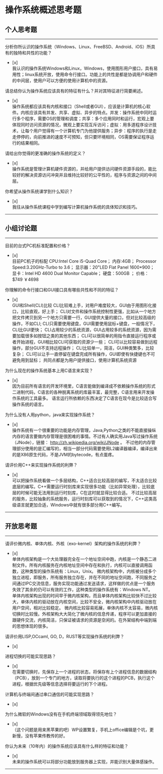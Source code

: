 # 操作系统概述思考题

## 个人思考题

---

分析你所认识的操作系统（Windows、Linux、FreeBSD、Android、iOS）所具有的独特和共性的功能？
- [x]  
我认识的操作系统Windows和Linux，Windows，使用图形用户接口，具有易用性；linux系统开放，使用命令行接口。功能上的共性是都是协调用户和硬件的中间层，使用户可以方便的使用计算机中的资源。
>  

请总结你认为操作系统应该具有的特征有什么？并对其特征进行简要阐述。
- [x]  
操作系统都应该具有内核和接口（Shell或者GUI），应该是计算机的核心软件。内核应该具有并发、共享、虚拟、异步的特点。并发：操作系统中同时运行多个程序，需要OS的管理和调度；共享：多个应用同时和运行，宏观上要体现同时访问资源的情况，微观上要实现互斥访问；虚拟：用多道程序设计技术，让每个用户觉得有一个计算机专门为他提供服务；异步：程序的执行是走走停停的，向前推进的速度不可预知，但只要环境相同，OS需要保证程序运行的结果相同。
>   

请给出你觉得的更准确的操作系统的定义？
- [x]  
操作系统是管理计算机硬件资源的，并给用户提供访问硬件资源手段的，能比较好的解决资源访问冲突并且维持比较好的公平性的，程序与资源之间的中间层。
>   

你希望从操作系统课学到什么知识？
- [x]  
我往从操作系统课程中学到编写计算机操作系统的具体知识和技巧。
>   

---

## 小组讨论题

---

目前的台式PC机标准配置和价格？
- [x]  
目前PC机子的标配
CPU:Intel Core i5-Quad Core；
内存:4GB；
Processor Speed:3.20GHz-Turbo to 3.6；
显示器：20"LED Flat Panel 1600*900；
显卡：Intel HD 4600 Dual Monitor Capable；
硬盘：500GB ；
价格：$749 ￥4698
> 

你理解的命令行接口和GUI接口具有哪些共性和不同的特征？
- [x]  
GUI和Shell(CLI)比较
CLI比较难上手，对用户难度较大，GUI由于用图形化接口，比较直观，好上手；
CLI对文件和操作系统控制性更强，比如从一个地方把文件拷贝到另一个地方只需要一行，GUI提供大量的接口，但对比较高级的操作，不如CLI;
CLI只需要使用键盘，GUI需要使用鼠标+键盘，一般情况下，CLI比GUI更快；
CLI占用较少的系统资源，GUI占用较多的系统资源，因为需要加载很多如按钮之类的其他东西；
CLI可以很简单的用指令直接运行程序或者开始进程，GUI相比较CLI可获取的资源少一些；
CLI可以比较容易做到远程操作，部分GUI不支持远程操作；
CLI比较单一，简洁，GUI种类繁多，比较复杂；
CLI可以让手一直停留在键盘完成所有操作，GUI即使有快捷键也不可避免用到鼠标；
共同点都是为用户提供接口，使用计算机系统资源
> 

为什么现在的操作系统基本上用C语言来实现？
- [x]  
因为目前所有语言的开发环境里，C语言能做到编译成不依赖操作系统的形式二进制代码，C语言的各种脱离系统的库最丰富，最完整，C语言用来开发操作系统的工具最多。
语言运行所依赖的东西决定了C语言在现今是比较适合写操作系统的语言。
>  

为什么没有人用python，java来实现操作系统？
- [x]  
操作系统有一个很重要的功能是内存管理，Java,Python之类的不能直接操纵内存的语言要做内存管理是很困难的事情。不过有人确实用Java写过操作系统（JNode），链接： http://zh.wikipedia.org/wiki/JNode 。
不过他的内存管理部分使用的是汇编写的，相当一部分代码需要使用L2编译器编译，编译出来的是X86原生代码，不是JVM的bytecode，有点蛋疼。
>  

请评价用C++来实现操作系统的利弊？
- [x]  
可以把操作系统看做一个多层结构，C++适合比较高层的编写，不太适合比较底层的编写。C++需要运行时刻库来实现很多功能（比如异常处理），比较底层的时候可能无法用到运行时刻库，C在这时就显得比较合适。
不过比较高层的服务，比较抽象的系统服务，运行时刻库可以获取到的情况下，C++这类高级语言就更加合适，Windows中就有很多部分用C++编写。
>  

---

## 开放思考题

---

请评价微内核、单体内核、外核（exo-kernel）架构的操作系统的利弊？
- [x]  
单体内核架构是一个大处理器完全在一个地址空间中跑，内核是一个静态二进制文件。所有内核服务在内核地址空间中存在和执行，内核可以直接调用函数，这种类型的操作系统有：Linux，Unix。
微内核架构中，内核被分成多个独立进程，即服务，所有服务独立存在，并在不同的地址空间跑，不同服务之间通过IPC交流信息，服务实现功能通过发送请求，这样做的优点是一个服务失效了其余的仍可以有效的工作，这种类型的操作系统有：Windows NT。
单体内核架构出现的时间早于微内核架构，而且单体内核架构比较快不过比较大，单体内核的驱动放在内核空间，比较不安全，微内核架构中内核驱动放在用户空间，相对比较稳定。
微内核比较容易拓展，单体内核不太容易，微内核切换时比较慢。外核架构大大简化了微内核的信息传递，程序可以更加直接的跟硬件交流，内核简洁，只保证被请求的资源是空闲的。在外架结构中端到端的思想体现的很多。
>  

请评价用LISP,OCcaml, GO, D，RUST等实现操作系统的利弊？
- [x]  

>  

进程切换的可能实现思路？
- [x]  
在需要切换时，先保存上一个进程的状态，将保存有上个进程信息的数据结构（PCB），放到一个专门的地方，读取将要执行的这个进程的PCB，执行这个进程，根据优先级等信息选择将要运行的下个进程。
>  

计算机与终端间通过串口通信的可能实现思路？
- [x]  

>  

为什么微软的Windows没有在手机终端领域取得领先地位？
- [x]  
（这个问题是用来黑苹果的吧）WP设置繁复，手机上office编辑是个坑，更新慢，没有苹果传教传的好。
>  

你认为未来（10年内）的操作系统应该具有什么样的特征和功能？
- [x]  
未来的操作系统可以将部分功能放到服务器上实现，并能识别大量体感操作。
>  

---
